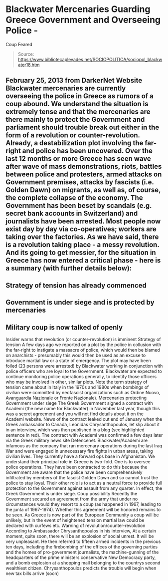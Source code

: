 # Blackwater Mercenaries Guarding Greece Government and Overseeing Police - 
Coup Feared

> Source: https://www.bibliotecapleyades.net/SOCIOPOLITICA/sociopol_blackwater18.htm

February 25, 2013
from
DarkerNet Website
Blackwater
mercenaries are currently overseeing the police in
Greece as rumors of a coup abound.
We understand the situation
is extremely tense and that the mercenaries are there
mainly to protect the Government and parliament should
trouble break out either in the form of a revolution or
counter-revolution.
Already, a destabilization
plot involving the far-right and police has been
uncovered.
Over the last 12 months or more Greece has seen
wave after wave of mass demonstrations, riots, battles between police and
protesters, armed attacks on Government premises,
attacks by fascists (i.e.
Golden Dawn) on migrants, as well as, of course, the complete collapse
of the economy.
The Government has been beset by scandals (e.g.
secret bank accounts in Switzerland) and journalists have been arrested.
Most people now exist day by day via
co-operatives; workers are
taking over the factories.
As we have said, there is a revolution taking
place - a
messy revolution.
And its going to get messier, for the situation
in Greece has now entered a critical phase - here is a summary (with further
details below):
-
Strategy of tension has already
commenced
-
Government is under siege and is
protected by mercenaries
-
Military coup is now talked of openly
-
Insider warns that revolution (or
counter-revolution) is imminent
Strategy of tension
A few days ago we reported on a
plot by the police in collusion with the far-right to instigate a
massacre of police, which would then be blamed on anarchists - presumably
this would then be used as an excuse to introduce martial law or a state of
emergency.
The plot may have been foiled (23 persons were
arrested) by Blackwater working in conjunction with police officers who are
loyal to the Government. Blackwater are expected to continue monitoring
police operations generally, to identify those officers who may be involved
in other, similar plots.
Note
the term strategy of tension came about in
Italy in the 1970s and 1980s when bombings of civilian were committed by neofascist organizations such as
Ordine Nuovo,
Avanguardia Nazionale or
Fronte Nazionale).
Mercenaries protecting
Government under siege
The Greek Government signed a contract with
Academi (the new name for Blackwater) in November last year, though this was
a secret agreement and you will not find details about it on the Academi
website.
News of the contract leaked out end of January
when the Greek ambassador to Canada, Leonidas Chrysanthopoulos, let
slip about it in an interview, which was then published in a
blog (see highlighted sentence in red). The contract with Academi was
confirmed a few days later via the Greek military news site Defencenet.
Blackwater/Academi are infamous as the company
that ran mercenary operations during the last Iraq War and were engaged in
unnecessary fire fights in urban areas, taking civilian lives. They
currently have a
forward ops base in Afghanistan.
We understand their principal role in Greece is
two-fold. One is to oversee police operations. They have been contracted to
do this because the Government are aware that the police have been
comprehensively
infiltrated by members of the fascist Golden Dawn and so cannot trust
the police to stay loyal.
Their other role is to act as a neutral force to
provide full protection to the Government against assault from any quarter.
In effect, the Greek Government is under siege.
Coup possibility
Recently the Government secured an agreement
from the army that under no circumstances would they resort to a coup (as
happened in 1967, leading to the junta of
1967-1974).
Whether this agreement will be honored remains
to be seen.
As Greece is now part of the European Community
a coup will be unlikely, but in the event of heightened tension martial law
could be declared with curfews etc.
Warning of
revolution/counter-revolution
According to Ambassador Chrysanthopoulos in his
interview,
At a certain moment, quite soon, there will
be an explosion of social unrest. It will be very unpleasant.
He then referred to fifteen armed incidents in
the previous ten days, including the firebombing of the offices of the
governing parties and the homes of pro-government journalists, the
machine-gunning of the headquarters of the prime ministers conservative New
Democracy party, and a bomb explosion at a shopping mall belonging to the
countrys second wealthiest citizen.
Chrysanthopoulos predicts the trouble will begin
when new tax bills arrive (soon)
